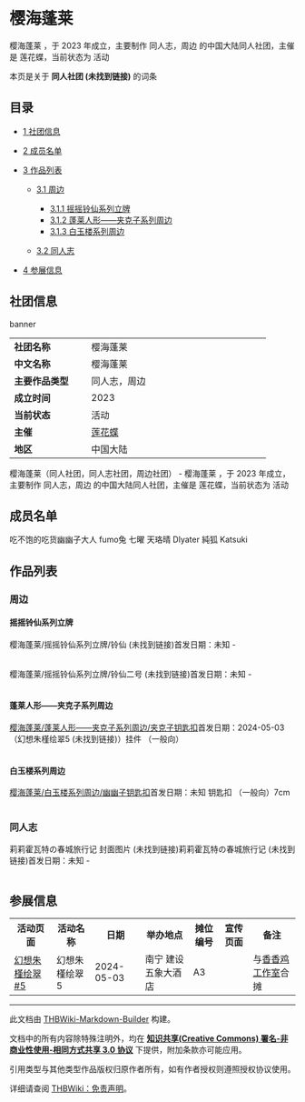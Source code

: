 # 樱海蓬莱

<!-- source html: G:\repos\THBWiki-Markdown-Builder\THBWikiMarkdown\Temp\main\4\44\ns0%3A%E6%A8%B1%E6%B5%B7%E8%93%AC%E8%8E%B1.html -->

樱海蓬莱 ，于 2023 年成立，主要制作 同人志，周边 的中国大陆同人社团，主催是 莲花蝶，当前状态为 活动

本页是关于 **同人社团 (未找到链接)** 的词条
## 目录

- [1 社团信息](#社团信息)
- [2 成员名单](#成员名单)
- [3 作品列表](#作品列表)

  - [3.1 周边](#周边)

    - [3.1.1 摇摇铃仙系列立牌](#摇摇铃仙系列立牌)
    - [3.1.2 蓬莱人形——夹克子系列周边](#蓬莱人形——夹克子系列周边)
    - [3.1.3 白玉楼系列周边](#白玉楼系列周边)



  - [3.2 同人志](#同人志)



- [4 参展信息](#参展信息)




## 社团信息
[](./文件-樱海蓬莱banner.jpg.md)  [](./文件-樱海蓬莱banner.jpg.md)banner

<table><tbody><tr><td style="width:120px"><b>社团名称</b></td><td style="min-width:300px"> 樱海蓬莱 </td></tr><tr><td><b>中文名称</b></td><td>樱海蓬莱</td></tr><tr><td><b>主要作品类型</b></td><td>同人志，周边</td></tr><tr><td><b>成立时间</b></td><td>2023</td></tr><tr><td><b>当前状态</b></td><td>活动</td></tr><tr><td><b>主催</b></td><td> <a href="/index.php?title=%E8%8E%B2%E8%8A%B1%E8%9D%B6&amp;action=edit&amp;redlink=1" class="new" title="莲花蝶（页面不存在）">莲花蝶</a> </td></tr><tr><td><b>地区</b></td><td>中国大陆</td></tr></tbody></table>

樱海蓬莱（同人社团，同人志社团，周边社团） - 樱海蓬莱 ，于 2023 年成立，主要制作 同人志，周边 的中国大陆同人社团，主催是 莲花蝶，当前状态为 活动
## 成员名单
  
吃不饱的吃货幽幽子大人 fumo兔 七曜 天珞晴 Dlyater 純狐 Katsuki
  

## 作品列表
### 周边
#### 摇摇铃仙系列立牌
樱海蓬莱/摇摇铃仙系列立牌/铃仙 (未找到链接)首发日期：未知 - 
<table><style data-mw-deduplicate="TemplateStyles:r686458">.mw-parser-output .simple_work{display:grid;min-height:calc(120px + 0.5rem);grid-template-columns:calc(120px + 0.5rem)1fr;grid-template-rows:auto 1fr;grid-template-areas:"cover title""cover props";overflow:hidden}.mw-parser-output .simple_work-cover{grid-area:cover;align-self:center;justify-self:center;overflow:hidden;max-width:100%;max-height:100%;padding:0.25rem;word-break:break-all}.mw-parser-output .simple_work-cover a.new{display:block;text-align:center;padding:0.25rem}.mw-parser-output .simple_work-title{grid-area:title;margin-top:0.25rem;padding-left:0.25rem;font-weight:bold}.mw-parser-output .simple_work-props{grid-area:props;padding-left:0.25rem}.mw-parser-output .simple_work-prop{margin:0.125rem 0}</style></table>


樱海蓬莱/摇摇铃仙系列立牌/铃仙二号 (未找到链接)首发日期：未知 - 
<table><link rel="mw-deduplicated-inline-style" href="mw-data:TemplateStyles:r686458"></table>


#### 蓬莱人形——夹克子系列周边
[樱海蓬莱/蓬莱人形——夹克子系列周边/夹克子钥匙扣](./樱海蓬莱-蓬莱人形——夹克子系列周边-夹克子钥匙扣.md)首发日期：2024-05-03 （幻想朱槿绘翠5 (未找到链接)）挂件 （一般向）
<table><link rel="mw-deduplicated-inline-style" href="mw-data:TemplateStyles:r686458">
</table>


#### 白玉楼系列周边
[樱海蓬莱/白玉楼系列周边/幽幽子钥匙扣](./樱海蓬莱-白玉楼系列周边-幽幽子钥匙扣.md)首发日期：未知 钥匙扣 （一般向）7cm
<table><link rel="mw-deduplicated-inline-style" href="mw-data:TemplateStyles:r686458">
</table>


### 同人志
莉莉霍瓦特の春城旅行记 封面图片 (未找到链接)莉莉霍瓦特の春城旅行记 (未找到链接)首发日期：未知 - 
<table><link rel="mw-deduplicated-inline-style" href="mw-data:TemplateStyles:r686458"></table>


## 参展信息

<table><tbody><tr><th class="活动页面">活动页面</th><th class="活动名称">活动名称</th><th class="日期">日期</th><th class="举办地点">举办地点</th><th class="摊位编号">摊位编号</th><th class="宣传页面">宣传页面</th><th class="备注">备注</th></tr><tr data-row-number="1" class="row-odd"><td class="活动页面 smwtype_wpg"><span class="smw-subobject-entity"><a href="/%E5%B9%BB%E6%83%B3%E6%9C%B1%E6%A7%BF%E7%BB%98%E7%BF%A0#5" title="幻想朱槿绘翠">幻想朱槿绘翠#5</a></span></td><td class="活动名称 smwtype_txt">幻想朱槿绘翠5</td><td class="日期 smwtype_dat" data-sort-value="2460433.5">2024-05-03</td><td class="举办地点 smwtype_txt">南宁 建设五象大酒店</td><td class="摊位编号 smwtype_txt">A3</td><td class="宣传页面 smwtype_lin"></td><td class="备注 smwtype_txt">与<a href="./香香鸡工作室.md" title="香香鸡工作室">香香鸡工作室</a>合摊</td></tr></tbody></table>







---

此文档由 [THBWiki-Markdown-Builder](https://github.com/Delsin-Yu/THBWiki-Markdown-Builder) 构建。

文档中的所有内容除特殊注明外，均在 [**知识共享(Creative Commons) 署名-非商业性使用-相同方式共享 3.0 协议**](https://creativecommons.org/licenses/by-sa/3.0/deed.zh-hans) 下提供，附加条款亦可能应用。

引用类型与其他类型作品版权归原作者所有，如有作者授权则遵照授权协议使用。

详细请查阅 [THBWiki：免责声明](https://thbwiki.cc/THBWiki:%E5%85%8D%E8%B4%A3%E5%A3%B0%E6%98%8E)。

